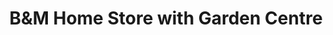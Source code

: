 ---
title: "B&M Home Store with Garden Centre"
url: /hexham/bandm-home-store-with-garden-centre/
shop: variety store
---
